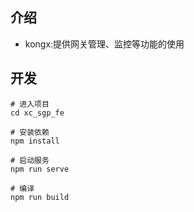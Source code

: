 
## 介绍

 - kongx:提供网关管理、监控等功能的使用

## 开发

```
# 进入项目
cd xc_sgp_fe

# 安装依赖
npm install

# 启动服务
npm run serve

# 编译
npm run build
```
